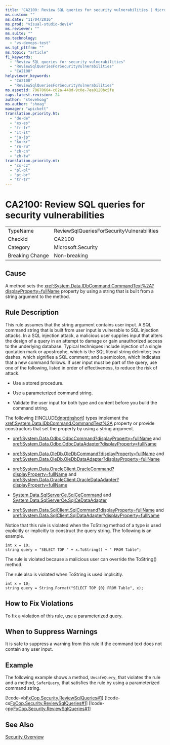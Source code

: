 ```yaml
---
title: "CA2100: Review SQL queries for security vulnerabilities | Microsoft Docs"
ms.custom: ""
ms.date: "11/04/2016"
ms.prod: "visual-studio-dev14"
ms.reviewer: ""
ms.suite: ""
ms.technology: 
  - "vs-devops-test"
ms.tgt_pltfrm: ""
ms.topic: "article"
f1_keywords: 
  - "Review SQL queries for security vulnerabilities"
  - "ReviewSqlQueriesForSecurityVulnerabilities"
  - "CA2100"
helpviewer_keywords: 
  - "CA2100"
  - "ReviewSqlQueriesForSecurityVulnerabilities"
ms.assetid: 79670604-c02a-448d-9c0e-7ea0120bc5fe
caps.latest.revision: 24
author: "stevehoag"
ms.author: "shoag"
manager: "wpickett"
translation.priority.ht: 
  - "de-de"
  - "es-es"
  - "fr-fr"
  - "it-it"
  - "ja-jp"
  - "ko-kr"
  - "ru-ru"
  - "zh-cn"
  - "zh-tw"
translation.priority.mt: 
  - "cs-cz"
  - "pl-pl"
  - "pt-br"
  - "tr-tr"
---
```

# CA2100: Review SQL queries for security vulnerabilities
|||  
|-|-|  
|TypeName|ReviewSqlQueriesForSecurityVulnerabilities|  
|CheckId|CA2100|  
|Category|Microsoft.Security|  
|Breaking Change|Non-breaking|  
  
## Cause  
 A method sets the <xref:System.Data.IDbCommand.CommandText%2A?displayProperty=fullName> property by using a string that is built from a string argument to the method.  
  
## Rule Description  
 This rule assumes that the string argument contains user input. A SQL command string that is built from user input is vulnerable to SQL injection attacks. In a SQL injection attack, a malicious user supplies input that alters the design of a query in an attempt to damage or gain unauthorized access to the underlying database. Typical techniques include injection of a single quotation mark or apostrophe, which is the SQL literal string delimiter; two dashes, which signifies a SQL comment; and a semicolon, which indicates that a new command follows. If user input must be part of the query, use one of the following, listed in order of effectiveness, to reduce the risk of attack.  
  
-   Use a stored procedure.  
  
-   Use a parameterized command string.  
  
-   Validate the user input for both type and content before you build the command string.  
  
 The following [!INCLUDE[dnprdnshort](../code-quality/includes/dnprdnshort_md.md)] types implement the <xref:System.Data.IDbCommand.CommandText%2A> property or provide constructors that set the property by using a string argument.  
  
-   <xref:System.Data.Odbc.OdbcCommand?displayProperty=fullName> and <xref:System.Data.Odbc.OdbcDataAdapter?displayProperty=fullName>  
  
-   <xref:System.Data.OleDb.OleDbCommand?displayProperty=fullName> and <xref:System.Data.OleDb.OleDbDataAdapter?displayProperty=fullName>  
  
-   <xref:System.Data.OracleClient.OracleCommand?displayProperty=fullName> and <xref:System.Data.OracleClient.OracleDataAdapter?displayProperty=fullName>  
  
-   [System.Data.SqlServerCe.SqlCeCommand](assetId:///System.Data.SqlServerCe.SqlCeCommand?qualifyHint=False&autoUpgrade=True) and  [System.Data.SqlServerCe.SqlCeDataAdapter](assetId:///System.Data.SqlServerCe.SqlCeDataAdapter?qualifyHint=False&autoUpgrade=True)  
  
-   <xref:System.Data.SqlClient.SqlCommand?displayProperty=fullName> and <xref:System.Data.SqlClient.SqlDataAdapter?displayProperty=fullName>  
  
 Notice that this rule is violated when the ToString method of a type is used explicitly or implicitly to construct the query string. The following is an example.  
  
```  
int x = 10;  
string query = "SELECT TOP " + x.ToString() + " FROM Table";  
```  
  
 The rule is violated because a malicious user can override the ToString() method.  
  
 The rule also is violated when ToString is used implicitly.  
  
```  
int x = 10;  
string query = String.Format("SELECT TOP {0} FROM Table", x);  
```  
  
## How to Fix Violations  
 To fix a violation of this rule, use a parameterized query.  
  
## When to Suppress Warnings  
 It is safe to suppress a warning from this rule if the command text does not contain any user input.  
  
## Example  
 The following example shows a method, `UnsafeQuery`, that violates the rule and a method, `SaferQuery`, that satisfies the rule by using a parameterized command string.  
  
 [!code-vb[FxCop.Security.ReviewSqlQueries#1](../code-quality/codesnippet/VisualBasic/ca2100-review-sql-queries-for-security-vulnerabilities_1.vb)]
 [!code-cs[FxCop.Security.ReviewSqlQueries#1](../code-quality/codesnippet/CSharp/ca2100-review-sql-queries-for-security-vulnerabilities_1.cs)]
 [!code-cpp[FxCop.Security.ReviewSqlQueries#1](../code-quality/codesnippet/CPP/ca2100-review-sql-queries-for-security-vulnerabilities_1.cpp)]  
  
## See Also  
 [Security Overview](http://msdn.microsoft.com/en-us/Library/33e09965-61d5-48cc-9e8c-3b047cc4f194)